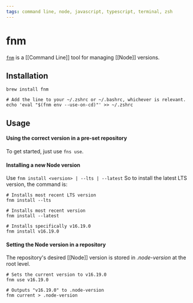 ```yaml
---
tags: command line, node, javascript, typescript, terminal, zsh
---
```


# fnm

[`fnm`](https://github.com/Schniz/fnm) is a [[Command Line]] tool for managing [[Node]] versions.

## Installation

```shell
brew install fnm

# Add the line to your ~/.zshrc or ~/.bashrc, whichever is relevant.
echo 'eval "$(fnm env --use-on-cd)"' >> ~/.zshrc
```

## Usage
#### Using the correct version in a pre-set repository

To get started, just use `fns use`.

#### Installing a new Node version

Use `fnm install <version> | --lts | --latest`
So to install the latest LTS version, the command is:

```shell
# Installs most recent LTS version
fnm install --lts

# Installs most recent version
fnm install --latest

# Installs specifically v16.19.0
fnm install v16.19.0
```

#### Setting the Node version in a repository

The repository's desired [[Node]] version is stored in *.node-version* at the root level.

```shell
# Sets the current version to v16.19.0
fnm use v16.19.0

# Outputs "v16.19.0" to .node-version
fnm current > .node-version
```
